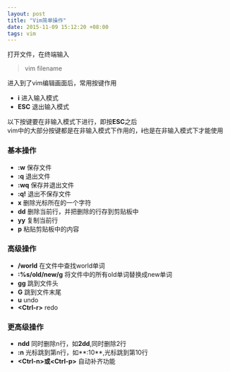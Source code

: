 ```yaml
---
layout: post
title: "Vim简单操作"
date: 2015-11-09 15:12:20 +08:00
tags: vim
---
```


打开文件，在终端输入

> vim filename

进入到了vim编辑画面后，常用按键作用

+ **i** 进入输入模式
+ **ESC** 退出输入模式

以下按键要在非输入模式下进行，即按**ESC**之后  
vim中的大部分按键都是在非输入模式下作用的，**i**也是在非输入模式下才能使用

### 基本操作

+ **:w** 保存文件
+ **:q** 退出文件
+ **:wq** 保存并退出文件
+ **:q!** 退出不保存文件
+ **x** 删除光标所在的一个字符
+ **dd**  删除当前行，并把删除的行存到剪贴板中
+ **yy** 复制当前行
+ **p** 粘贴剪贴板中的内容

### 高级操作

+ **/world** 在文件中查找world单词
+ **:%s/old/new/g** 将文件中的所有old单词替换成new单词
+ **gg** 跳到文件头
+ **G** 跳到文件末尾
+ **u** undo
+ **<Ctrl-r\>** redo

### 更高级操作

+ **ndd** 同时删除n行，如**2dd**,同时删除2行
+ **:n** 光标跳到第n行，如**:10**,光标跳到第10行
+ **<Ctrl-n\>**或**<Ctrl-p\>** 自动补齐功能
